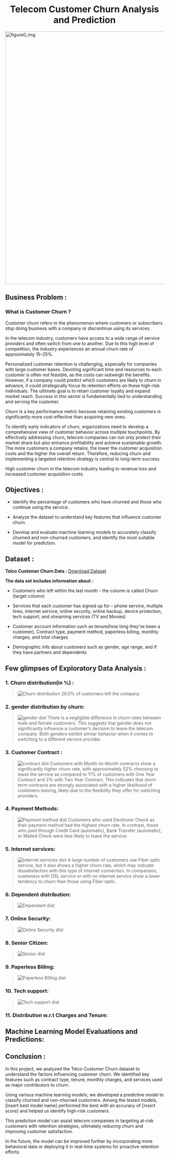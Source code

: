 <!-- Project Title -->
# <div align="center">Telecom Customer Churn Analysis and Prediction</div>

<!-- Intro_image -->
<img src="https://github.com/rishav197/Telecom-Customer-Churn-Analysis-and-Prediction/blob/main/plots-and-images/telecom-churn-intro.jpg" alt="figure0_img" width="800"/>


## Business Problem :

### **What is Customer Churn ?**

Customer churn refers to the phenomenon where customers or subscribers stop doing business with a company or discontinue using its services.

In the telecom industry, customers have access to a wide range of service providers and often switch from one to another. Due to this high level of competition, the industry experiences an annual churn rate of approximately 15–25%.

Personalized customer retention is challenging, especially for companies with large customer bases. Devoting significant time and resources to each customer is often not feasible, as the costs can outweigh the benefits. However, if a company could predict which customers are likely to churn in advance, it could strategically focus its retention efforts on these high-risk individuals. The ultimate goal is to retain customer loyalty and expand market reach. Success in this sector is fundamentally tied to understanding and serving the customer.

Churn is a key performance metric because retaining existing customers is significantly more cost-effective than acquiring new ones.

To identify early indicators of churn, organizations need to develop a comprehensive view of customer behavior across multiple touchpoints. By effectively addressing churn, telecom companies can not only protect their market share but also enhance profitability and achieve sustainable growth. The more customers a company retains, the lower the customer acquisition costs and the higher the overall return. Therefore, reducing churn and implementing a targeted retention strategy is central to long-term success.

High customer churn in the telecom industry leading to revenue loss and increased customer acquisition costs.



## Objectives :

- Identify the percentage of customers who have churned and those who continue using the service.

- Analyze the dataset to understand key features that influence customer churn.

- Develop and evaluate machine learning models to accurately classify churned and non-churned customers, and identify the most suitable model for prediction.




## Dataset :

**Telco Customer Churn Data :** [Download Dataset](https://www.kaggle.com/datasets/blastchar/telco-customer-churn/data)

**The data set includes information about :**

- Customers who left within the last month – the column is called Churn (target column)

- Services that each customer has signed up for – phone service, multiple lines, internet service, online security, online backup, device protection, tech support, and streaming services (TV and Movies)

- Customer account information such as tenure(how long they’ve been a customer), Contract type, payment method, paperless billing, monthly charges, and total charges

- Demographic info about customers such as gender, age range, and if they have partners and dependents


## Few glimpses of Exploratory Data Analysis :

<!-- PLOTS -->
### 1. Churn distribution(in %) :
> ![Churn distribution](https://github.com/rishav197/Telecom-Customer-Churn-Analysis-and-Prediction/blob/main/plots-and-images/churn-dist.jpg)
> 26.5% of customers left the company


### 2. gender distribution by churn:
> ![gender dist](https://github.com/rishav197/Telecom-Customer-Churn-Analysis-and-Prediction/blob/main/plots-and-images/gender_distribution_plot.png)
> There is a negligible difference in churn rates between male and female customers. This suggests that gender does not significantly influence a customer’s decision to leave the telecom company. Both genders exhibit similar behavior when it comes to switching to a different service provider.

### 3. Customer Contract :
> ![contract dist](https://github.com/rishav197/Telecom-Customer-Churn-Analysis-and-Prediction/blob/main/plots-and-images/Contract_distribution_plot.png)
> Customers with Month-to-Month contracts show a significantly higher churn rate, with approximately 52% choosing to leave the service as compared to 11% of customers with One Year Contract and 2% with Two Year Contract. This indicates that short-term contracts are strongly associated with a higher likelihood of customers leaving, likely due to the flexibility they offer for switching providers.

### 4. Payment Methods:
> ![Payment method dist](https://github.com/rishav197/Telecom-Customer-Churn-Analysis-and-Prediction/blob/main/plots-and-images/PaymentMethod_distribution_plot.png)
> Customers who used Electronic Check as their payment method had the highest churn rate. In contrast, those who paid through Credit Card (automatic), Bank Transfer (automatic), or Mailed Check were less likely to leave the service.

### 5. Internet services:
> ![Internet services dist](https://github.com/rishav197/Telecom-Customer-Churn-Analysis-and-Prediction/blob/main/plots-and-images/InternetService_distribution_plot.png)
> A large number of customers use Fiber optic service, but it also shows a higher churn rate, which may indicate dissatisfaction with this type of internet connection. In comparison, customers with DSL service or with no internet service show a lower tendency to churn than those using Fiber optic.


### 6. Dependent distribution:
> ![Dependent dist](https://github.com/rishav197/Telecom-Customer-Churn-Analysis-and-Prediction/blob/main/plots-and-images/Dependents_distribution_plot.png)

### 7. Online Security:
> ![Online Security dist](https://github.com/rishav197/Telecom-Customer-Churn-Analysis-and-Prediction/blob/main/plots-and-images/OnlineSecurity_distribution_plot.png)

### 8. Senior Citizen:
> ![Senior dist](https://github.com/rishav197/Telecom-Customer-Churn-Analysis-and-Prediction/blob/main/plots-and-images/SeniorCitizen_distribution_plot.png)

### 9. Paperless Billing:
> ![Paperless Billing dist](https://github.com/rishav197/Telecom-Customer-Churn-Analysis-and-Prediction/blob/main/plots-and-images/PaperlessBilling_distribution_plot.png)

### 10. Tech support:
> ![Tech support dist](https://github.com/rishav197/Telecom-Customer-Churn-Analysis-and-Prediction/blob/main/plots-and-images/TechSupport_distribution_plot.png)


### 11. Distribution w.r.t Charges and Tenure:

<!-- 

> ![tenure distribution](https://github.com/rishav197/Telecom-Customer-Churn-Analysis-and-Prediction/blob/main/plots-and-images/tenure_distribution_boxplot.png)
> no. of customers are consistent for across tenure btw 15-65.
> ![MonthlyCharges distribution](https://github.com/rishav197/Telecom-Customer-Churn-Analysis-and-Prediction/blob/main/plots-and-images/MonthlyCharges_distribution_boxplot.png)
> ![TotalCharges distribution](https://github.com/rishav197/Telecom-Customer-Churn-Analysis-and-Prediction/blob/main/plots-and-images/TotalCharges_distribution_boxplot.png)
> Most customers have low to moderate total charges, only few customers have high total charges. 
> tenure, MonthlyCharges, and TotalCharges has no outliers.
 -->


## Machine Learning Model Evaluations and Predictions: 


## Conclusion :
In this project, we analyzed the Telco Customer Churn dataset to understand the factors influencing customer churn. We identified key features such as contract type, tenure, monthly charges, and services used as major contributors to churn.

Using various machine learning models, we developed a predictive model to classify churned and non-churned customers. Among the tested models, [insert best model name] performed the best with an accuracy of [insert score] and helped us identify high-risk customers.

This prediction model can assist telecom companies in targeting at-risk customers with retention strategies, ultimately reducing churn and improving customer satisfaction.

In the future, the model can be improved further by incorporating more behavioral data or deploying it in real-time systems for proactive retention efforts.


